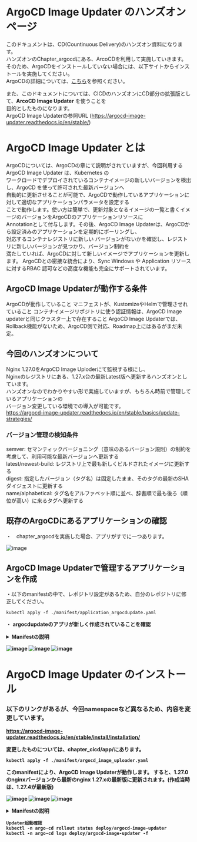 # ArgoCD Image Updater のハンズオンページ

このドキュメントは、CD(Countinuous Delivery)のハンズオン資料になります。  
ハンズオンのChapter_argocdにある、ArcoCDを利用して実施していきます。  
そのため、ArgoCDをインストールしていない場合には、以下サイトからインストールを実施してください。  
ArgoCDの詳細については、[こちら](https://github.com/cloudnativedaysjp/cnd-handson/blob/main/chapter_argocd/README_webui.md)を参照ください。  

また、このドキュメントについては、CICDのハンズオンにCD部分の拡張版として、<B>ArcoCD Image Updater</B> を使うことを  
目的としたものになります。  
ArgoCD Image Updaterの参照URL (https://argocd-image-updater.readthedocs.io/en/stable/)

# ArgoCD Image Updater とは

ArgoCDについては、ArgoCDの章にて説明がされていますが、今回利用する ArgoCD Image Updater は、Kubernetes の  
ワークロードでデプロイされているコンテナイメージの新しいバージョンを検出し、ArgoCD を使って許可された最新バージョンへ  
自動的に更新させることが可能で、ArgoCDで動作しているアプリケーションに対して適切なアプリケーションパラメータを設定する  
ことで動作します。使い方は簡単で、更新対象となるイメージの一覧と書くイメージのバージョンをArgoCDのアプリケーションリソースに  
Annotationとして付与します。その後、ArgoCD Image Updaterは、ArgoCDから設定済みのアプリケーションを定期的にポーリングし、  
対応するコンテナレジストリに新しい    バージョンがないかを確認し、レジストリに新しいバージョンが見つかり、バージョン制約を  
満たしていれば、ArgoCDに対して新しいイメージでアプリケーションを更新します。 
ArgoCDとの密接な統合により、Sync Windows や Application リソースに対するRBAC 認可などの高度な機能も完全にサポートされています。  

## ArgoCD Image Updaterが動作する条件
ArgoCDが動作していること
マニフェストが、KustomizeやHelmで管理させれていること
コンテナイメージリポジトリに使う認証情報は、ArgoCD Image updaterと同じクラスター上で存在すること
ArgoCD Image Updaterでは、Rollback機能がないため、ArgoCD側で対応、Roadmap上にはあるがまだ未定。

## 今回のハンズオンについて
Nginx 1.27.0をArgoCD Image Uploderにて監視する様にし、  
Nginxのレジストリにある、1.27.x台の最新Latest版へ更新するハンズオンとしています。  
ハンズオンなのでわかりやすい形で実施していますが、もちろん時前で管理しているアプリケーションの   
バージョン変更している環境での導入が可能です。  
https://argocd-image-updater.readthedocs.io/en/stable/basics/update-strategies/  

### バージョン管理の検知条件
semver: セマンティックバージョニング（意味のあるバージョン規則）の制約を考慮して、利用可能な最新バージョンへ更新する  
latest/newest-build: レジストリ上で最も新しくビルドされたイメージに更新する  
digest: 指定したバージョン（タグ名）は固定したまま、そのタグの最新のSHAダイジェストに更新する  
name/alphabetical: タグ名をアルファベット順に並べ、辞書順で最も後ろ（順位が高い）に来るタグへ更新する 


## 既存のArgoCDにあるアプリケーションの確認
・　chapter_argocdを実施した場合、アプリがすでに一つあります。

![image](image/updater1.png)


## ArgoCD Image Updaterで管理するアプリケーションを作成

・以下のmanifestの中で、レポジトリ設定があるため、自分のレポジトリに修正してください。

```
kubectl apply -f ./manifest/application_argocdupdate.yaml
```

・ <b>argocdupdate<b>のアプリが新しく作成されていることを確認  


<details><summary>Manifestの説明</summary>
Manifestについては、nginxのバージョン 1.27.0がインストールします。

Image Updater用アノテーション（自動イメージ更新の設定）

argocd-image-updater.argoproj.io/image-list: app=ghcr.io/nginxinc/nginx-unprivileged
追跡対象のイメージを定義（別名appを付与）。以降の設定でapp.〜の接頭辞に一致する

argocd-image-updater.argoproj.io/write-back-method: argocd
Gitには書き戻さず、Applicationの設定を直接更新して反映するモード

argocd-image-updater.argoproj.io/app.update-strategy: semver
　セマンティックバージョンに従って更新

argocd-image-updater.argoproj.io/app.semver: ">=1.27.0 <1.28.0"
　1.27系の最新（例: 1.27.4など）に自動追随する範囲指定

argocd-image-updater.argoproj.io/interval: "1m"
　・このアプリに対して1分間隔で新しいタグがないかチェック

全体的なmanifestの動きとしては、Argo CDは指定Gitのchapter_cicd/appを監視・同期し、argocd-demoにアプリを展開します。  
Image Updaterは1分ごとにこのApplicationをスキャンして、ghcr.io/nginxinc/nginx-unprivilegedのタグを取得。  
セマンティック範囲（>=1.27.0 <1.28.0）でより新しいタグが見つかれば、write-back-method=argocdに従い、
Applicationのバージョンを（内部的にspec.sourceのイメージ指定）を直接更新します。 (1.27.0 → 1.27.xのLatestへ) 
Argo CDはその更新を検知し、自動SyncによりDeploymentのコンテナイメージを新しいタグへ差し替えます。  
</details>

![image](image/updater2.png)
![image](image/updater3.png)
![image](image/updater4.png)


# ArgoCD Image Updater のインストール
### 以下のリンクがあるが、今回namespaceなど異なるため、内容を変更しています。
https://argocd-image-updater.readthedocs.io/en/stable/install/installation/

変更したものについては、chapter_cicd/app/にあります。
```
kubectl apply -f ./manifest/argocd_image_uploader.yaml
```

このmanifestにより、ArgoCD Image Updaterが動作します。 
すると、1.27.0のnginxバージョンから最新のnginx 1.27.xの最新版に更新されます。(作成当時は、1.27.4が最新版)  

![image](image/updater5.png)
![image](image/updater6.png)
![image](image/updater7.png)

<details><summary>Manifestの説明</summary>
「Argo CD Image Updaterをargo-cd名前空間にデプロイして、Argo CDのApplicationを監視・自動更新できるようにするためのmanifestです。
構成要素と役割は次の通りです。  

ServiceAccount  
 名前: argocd-image-updater（namespace: argo-cd）  

UpdaterのPodが使うサービスアカウント  
RBAC  
 Role/RoleBinding（namespace: argo-cd）  
 configmaps/secretsのget/list/watchを許可（Updaterが自分の設定CM/Secretを読むため）  
 ClusterRole/ClusterRoleBinding（クラスタ全体）  
 applications（argoproj.io）のget/list/watch/update/patchを許可（Applicationの監視・更新に必要）  
 eventsのcreateを許可（イベント出力用）  
 ConfigMap（設定）  
 argocd-image-updater-config（namespace: argo-cd）  
 applications_api: kubernetes  
 UpdaterがArgo CDのAPIトークンなしでKubernetes API経由でApplicationを読むモード  
 argocd.server_addr: argo-cd-argocd-server.argo-cd.svc:443  
 argocd.insecure: "true"  
 自己署名TLSの検証を緩める設定（APIモードに切り替える場合に有効）  
 interval: "1m"（1分間隔でチェック）  
 log.level: "debug"（詳細ログ）  
 kube.events: "true"（イベント出力）  
 registries.conf: GHCRを明示（公開利用で認証不要）  
 git.commit-message-template: Git書き戻し時のコミットメッセージテンプレート（argocdモードでは未使用）  
 argocd-image-updater-ssh-config（任意）  
 SSHでGitを使う場合のssh_config（HTTPSなら不要）  
 argocd-ssh-known-hosts-cm（任意）  
 SSHのknown_hostsを格納（SSHを使わないなら空でも問題なし）  
 Secret（任意）  
 argocd-image-updater-secret  
  ARGOCD_TOKEN（APIモードで使う場合のみ）やWebhook用シークレットの収納。今回のKubernetesモードでは未設定でOK  
Deployment（本体）  
 イメージ: quay.io/argoprojlabs/argocd-image-updater:v0.17.0  
          args: ["run"]（v0.17系の起動方法）  
      
  
  Updaterがargo-cd内のApplicationをKubernetes APIで定期スキャン（1分間隔）  
  対象Applicationに付けたアノテーション（image-list、update-strategy、semver、write-back-methodなど）に従って、利用イメージを自動更新  
  write-back-methodをargocdにすれば、Git認証なしでApplicationの設定を直接更新して反映可能  
  write-back-methodをgitに切り替える場合は、Argo CD側にRepository認証（Secretやargocd repo add）が必要    
</details>
  
```
Updater起動確認
kubectl -n argo-cd rollout status deploy/argocd-image-updater
kubectl -n argo-cd logs deploy/argocd-image-updater -f
```



